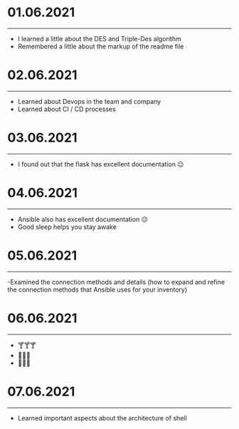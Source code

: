 # 01.06.2021
_____
- I learned a little about the DES and Triple-Des algorithm
- Remembered a little about the markup of the readme file

# 02.06.2021
_____
- Learned about Devops in the team and company 
- Learned about CI / CD processes 

# 03.06.2021
____
- I found out that the flask has excellent documentation 😐

# 04.06.2021
____
- Ansible also has excellent documentation 😑
- Good sleep helps you stay awake

# 05.06.2021
____
-Examined the connection methods and details 
(how to expand and refine the connection methods that Ansible uses for your inventory) 

# 06.06.2021
____
- 🍸🍸🍸
- 🍺🍺🍺
- 🍹🍹🍹

# 07.06.2021
____
- Learned important aspects about the architecture of shell
